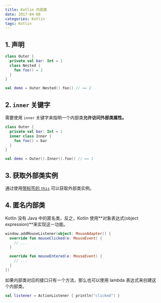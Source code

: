 ```yaml
---
title: Kotlin 内部类
date: 2017-04-08
categories: Kotlin
tags: Kotlin
---
```


## 1. 声明

```kotlin
class Outer {
  private val bar: Int = 1
  class Nested {
    fun foo() = 2
  }
}

val demo = Outer.Nested().foo() // == 2
```

<!-- more -->## 2. `inner` 关键字

需要使用 `inner` 关键字来指明一个内部类**允许访问外部类属性。**

```kotlin
class Outer {
  private val bar: Int = 1
  inner class Inner {
    fun foo() = bar
  }
}

val demo = Outer().Inner().foo() // == 1
```

## 3. 获取外部类实例

通过使用[带标签的 `this`](https://kotlinlang.org/docs/reference/this-expressions.html) 可以获取外部类实例。

## 4. 匿名内部类

Kotlin 没有 Java 中的匿名类，反之，Kotlin 使用**对象表达式(object expression)**来实现这一功能。

```kotlin
window.addMouseListener(object: MouseAdapter() {
  override fun mouseClicked(e: MouseEvent) {
    // ...
  }

  override fun mouseEntered(e: MouseEvent) {
    // ...
  }
})
```

如果内部类对应的接口只有一个方法，那么也可以使用 lambda 表达式来创建这个内部类。

```kotlin
val listener = ActionListener { println("clicked") }
```
